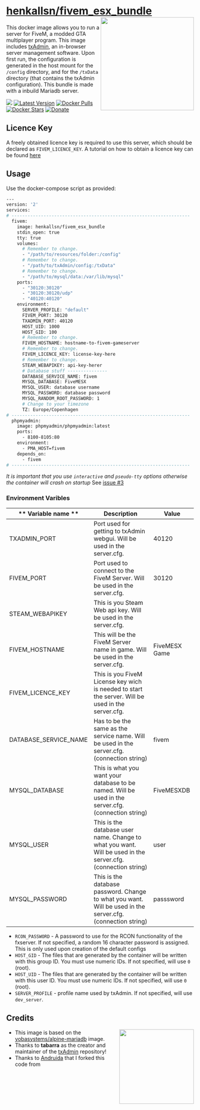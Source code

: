[hub]: https://hub.docker.com/r/henkallsn/fivem_esx_bundle
[git]: https://github.com/Andruida/fivem

# [henkallsn/fivem_esx_bundle][hub] <img align="right" height="250px" src="https://portforward.com/fivem/fivem-logo.png">

This docker image allows you to run a server for FiveM, a modded GTA multiplayer program.
This image includes [txAdmin](https://github.com/tabarra/txAdmin), an in-browser server management software.
Upon first run, the configuration is generated in the host mount for the `/config` directory, and for the `/txData` directory (that contains the txAdmin configuration).
This bundle is made with a inbuild Mariadb server.

[dockerhub]: https://hub.docker.com/r/henkallsn/fivem_esx_bundle
[github]: https://github.com/henkall/fivem
[![](https://images.microbadger.com/badges/image/henkallsn/fivem_esx_bundle.svg)](https://microbadger.com/images/henkallsn/fivem_esx_bundle)
[![Latest Version](https://images.microbadger.com/badges/version/henkallsn/fivem_esx_bundle.svg)][dockerhub]
[![Docker Pulls](https://img.shields.io/docker/pulls/henkallsn/fivem_esx_bundle.svg)][dockerhub]
[![Docker Stars](https://img.shields.io/docker/stars/henkallsn/fivem_esx_bundle.svg)][dockerhub]
[![Donate](https://img.shields.io/badge/Donate-PayPal-green.svg)](https://www.paypal.com/cgi-bin/webscr?cmd=_donations&business=RVCZJCWKD9CSW&currency_code=EUR&source=url)

## Licence Key

A freely obtained licence key is required to use this server, which should be declared as `FIVEM_LICENCE_KEY`. A tutorial on how to obtain a licence key can be found [here](https://forum.fivem.net/t/explained-how-to-make-add-a-server-key/56120)

## Usage

Use the docker-compose script as provided:

```sh
---
version: '2'
services:
# -------------------------------------------------------------------
  fivem:
    image: henkallsn/fivem_esx_bundle
    stdin_open: true
    tty: true
    volumes:
      # Remember to change.
      - "/path/to/resources/folder:/config"
      # Remember to change.
      - "/path/to/txAdmin/config:/txData"
      # Remember to change.
      - "/path/to/mysql/data:/var/lib/mysql"
    ports:
      - "30120:30120"
      - "30120:30120/udp"
      - "40120:40120"
    environment:
      SERVER_PROFILE: "default"
      FIVEM_PORT: 30120
      TXADMIN_PORT: 40120
      HOST_UID: 1000
      HOST_GID: 100
      # Remember to change.
      FIVEM_HOSTNAME: hostname-to-fivem-gameserver
      # Remember to change.
      FIVEM_LICENCE_KEY: license-key-here
      # Remember to change.
      STEAM_WEBAPIKEY: api-key-herer
      # Database stuff ---------------
      DATABASE_SERVICE_NAME: fivem
      MYSQL_DATABASE: FiveMESX
      MYSQL_USER: database username
      MYSQL_PASSWORD: database password
      MYSQL_RANDOM_ROOT_PASSWORD: 1
      # Change to your timezone
      TZ: Europe/Copenhagen
# -------------------------------------------------------------------
  phpmyadmin:
    image: phpmyadmin/phpmyadmin:latest
    ports:
      - 8100-8105:80
    environment:
      - PMA_HOST=fivem
    depends_on:
      - fivem
# -------------------------------------------------------------------
```

_It is important that you use `interactive` and `pseudo-tty` options otherwise the container will crash on startup_
See [issue #3](https://github.com/spritsail/fivem/issues/3)

### Environment Varibles

| ** Variable name ** | **Description** | **Value** |
|---|---|---|
| TXADMIN_PORT | Port used for getting to txAdmin webgui. Will be used in the server.cfg. | 40120 |
| FIVEM_PORT | Port used to connect to the FiveM Server. Will be used in the server.cfg. |  30120 |
| STEAM_WEBAPIKEY | This is you Steam Web api key. Will be used in the server.cfg.  |  |
| FIVEM_HOSTNAME | This will be the FiveM Server name in game. Will be used in the server.cfg.  | FiveMESX Game |
| FIVEM_LICENCE_KEY | This is you FiveM License key wich is needed to start the server. Will be used in the server.cfg.  |  |
| DATABASE_SERVICE_NAME | Has to be the same as the service name. Will be used in the server.cfg. (connection string) | fivem |
| MYSQL_DATABASE | This is what you want your database to be named. Will be used in the server.cfg. (connection string) | FiveMESXDB |
| MYSQL_USER | This is the database user name. Change to what you want. Will be used in the server.cfg. (connection string) | user |
| MYSQL_PASSWORD | This is the database password. Change to what you want. Will be used in the server.cfg. (connection string) | passsword |

- `RCON_PASSWORD` - A password to use for the RCON functionality of the fxserver. If not specified, a random 16 character password is assigned. This is only used upon creation of the default configs
- `HOST_GID` - The files that are generated by the container will be written with this group ID. You must use numeric IDs. If not specified, will use `0` (root).
- `HOST_UID` - The files that are generated by the container will be written with this user ID. You must use numeric IDs. If not specified, will use `0` (root).
- `SERVER_PROFILE` - profile name used by txAdmin. If not specified, will use `dev_server`.

## Credits 
<img align="right" height="200px" src="https://raw.githubusercontent.com/tabarra/txAdmin/master/docs/banner.png">

 - This image is based on the [yobasystems/alpine-mariadb](https://hub.docker.com/r/yobasystems/alpine-mariadb) image.
 - Thanks to **tabarra** as the creator and maintainer of the [txAdmin](https://github.com/tabarra/txAdmin) repository!
 - Thanks to [Andruida][git] that I forked this code from
